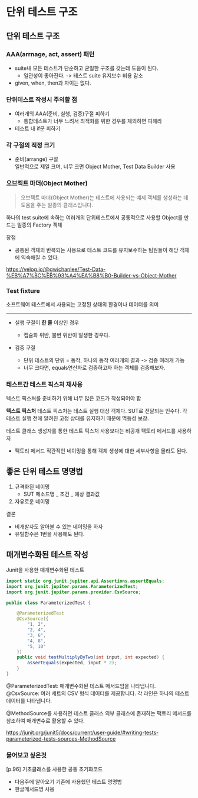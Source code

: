 # 단위 테스트 구조

## 단위 테스트 구조

### AAA(arrnage, act, assert) 패턴

- suite내 모든 테스트가 단순하고 균일한 구조를 갖는데 도움이 된다.
  - 일관성이 좋아진다. -> 테스트 suite 유지보수 비용 감소
- given, when, then과 차이는 없다.

### 단위테스트 작성시 주의할 점

- 여러개의 AAA(준비, 실행, 검증)구절 피하기
  - 통합테스트가 너무 느려서 최적화를 위한 경우를 제외하면 피해라
- 테스트 내 if문 피하기

### 각 구절의 적정 크기

- 준비(arrange) 구절  
  일반적으로 제일 크며, 너무 크면 Object Mother, Test Data Builder 사용

### 오브젝트 마더(Object Mother)

> 오브젝트 마더(Object Mother)는 테스트에 사용되는 예제 객체를 생성하는 데 도움을 주는 일종의 클래스입니다.

하나의 test suite에 속하는 여러개의 단위테스트에서 공통적으로 사용할 Object를 만드는 일종의 Factory 객체

장점

- 공통된 객체의 반복되는 사용으로 테스트 코드를 유지보수하는 팀원들이 해당 객체에 익숙해질 수 있다.

https://velog.io/@gwichanlee/Test-Data-%EB%A7%8C%EB%93%A4%EA%B8%B0-Builder-vs-Object-Mother

### Test fixture

소프트웨어 테스트에서 사용되는 고정된 상태의 환경이나 데이터를 의미

---

- 실행 구절이 **한 줄** 이상인 경우

  - 캡슐화 위반, 불변 위반이 발생한 경우다.

- 검증 구절
  - 단위 테스트의 단위 = 동작, 하나의 동작 여러개의 결과 -> 검증 여러개 가능
  - 너무 크다면, equals연산자로 검증하고자 하는 객체를 검증해보자.

### 테스트간 테스트 픽스처 재사용

텍스트 픽스처를 준비하기 위해 너무 많은 코드가 작성되어야 함

**텍스트 픽스처**
테스트 픽스처는 테스트 실행 대상 객체다. SUT로 전달되는 인수다.
각 테스트 실행 전에 알려진 고정 상태를 유지하기 때문에 멱등성 보장.

테스트 클래스 생성자를 통한 테스트 픽스처 사용보다는 비공개 팩토리 메서드를 사용하자

- 팩토리 메서드 직관적인 네이밍을 통해 객체 생성에 대한 세부사항을 몰라도 된다.

## 좋은 단위 테스트 명명법

1. 규격화된 네이밍
   - SUT 메소드명 _ 조건 _ 예상 결과값
2. 자유로운 네이밍

결론

- 비개발자도 알아볼 수 있는 네이밍을 하자
- 유틸함수은 1번을 사용해도 된다.

## 매개변수화된 테스트 작성

Junit을 사용한 매개변수화된 테스트

```Java
import static org.junit.jupiter.api.Assertions.assertEquals;
import org.junit.jupiter.params.ParameterizedTest;
import org.junit.jupiter.params.provider.CsvSource;

public class ParameterizedTest {

    @ParameterizedTest
    @CsvSource({
        "1, 2",
        "2, 4",
        "3, 6",
        "4, 8",
        "5, 10"
    })
    public void testMultiplyByTwo(int input, int expected) {
        assertEquals(expected, input * 2);
    }
}

```

@ParameterizedTest: 매개변수화된 테스트 메서드임을 나타냅니다.  
@CsvSource: 여러 세트의 CSV 형식 데이터를 제공합니다. 각 라인은 하나의 테스트 데이터를 나타냅니다.

@MethodSource를 사용하면 테스트 클래스 외부 클래스에 존재하는 팩토리 메서드를 참조하여 매개변수로 활용할 수 있다.

https://junit.org/junit5/docs/current/user-guide/#writing-tests-parameterized-tests-sources-MethodSource

### 물어보고 싶은것

[p.96] 기초클래스를 사용한 공통 초기화코드

- 다음주에 알아오기
  기존에 사용했던 테스트 명명법
- 한글메서드명 사용
